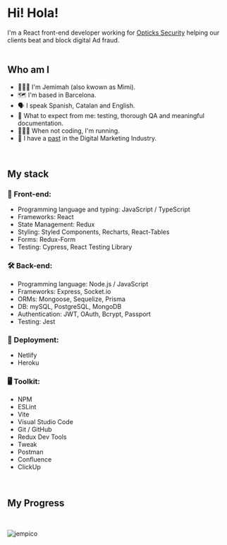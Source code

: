 <h1 align="left">Hi! Hola!</h1>
I'm a React front-end developer working for <a href="https://optickssecurity.com/">Opticks Security</a> helping our clients beat and block digital Ad fraud.
<br>
<br>
<h2 align="left">Who am I</h1>
<ul>
<li> 👩🏽‍💻 I'm Jemimah (also kwown as Mimi).</li>
<li> 🗺 I'm based in Barcelona.</li>
<li> 🗣️ I speak Spanish, Catalan and English.</li>
<li> 🧪 What to expect from me: testing, thorough QA and meaningful documentation. </li>
<li> 🏃🏻‍♀️ When not coding, I'm running.</li>
<li> 🐣 I have a <a href="https://www.linkedin.com/in/jempico/"> past</a> in the Digital Marketing Industry.</li>
</ul>
<br>

<h2 align="left">My stack</h1>

<h3 align="left">🎨 Front-end: </h3>
<ul>
<li> Programming language and typing: JavaScript / TypeScript</li>
<li> Frameworks: React </li>
<li> State Management: Redux </li>
<li> Styling: Styled Components, Recharts, React-Tables </li>
<li> Forms: Redux-Form </li>
<li> Testing: Cypress, React Testing Library </li>
</ul>

<h3 align="left"> 🛠 Back-end: </h3>

<ul>
<li> Programming language: Node.js / JavaScript </li>
<li> Frameworks: Express, Socket.io </li>
<li> ORMs: Mongoose, Sequelize, Prisma </li>
<li> DB: mySQL, PostgreSQL, MongoDB </li>
<li> Authentication: JWT, OAuth, Bcrypt, Passport </li>
<li> Testing: Jest </li>
</ul>

<h3 align="left"> 🚀 Deployment: </h3> 
<ul>
<li> Netlify </li>
<li> Heroku </li>
</ul>  

<h3 align="left"> 🖥 Toolkit: </h3> 
<ul>
<li> NPM </li>
<li> ESLint </li>
<li> Vite </li>
<li> Visual Studio Code </li>
<li> Git / GitHub </li>
<li> Redux Dev Tools </li>
<li> Tweak </li>
<li> Postman </li>
<li> Confluence </li>
<li> ClickUp </li>
</ul>  

<br>
<h2 align="left">My Progress</h1>
<br>
<p><img align="center" src="https://github-readme-streak-stats.herokuapp.com/?user=jempico&" alt="jempico" /></p>
